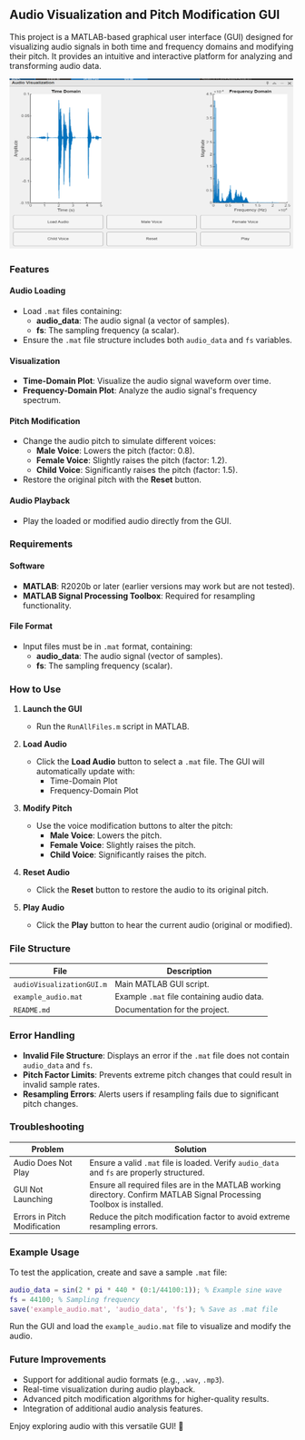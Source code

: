 ## Audio Visualization and Pitch Modification GUI

This project is a MATLAB-based graphical user interface (GUI) designed for visualizing audio signals in both time and frequency domains and modifying their pitch. It provides an intuitive and interactive platform for analyzing and transforming audio data.

<img src="https://github.com/laila2005/PythonProject/blob/master/image.png" width="500" height="300">

### Features

#### Audio Loading
- Load `.mat` files containing:
  - **audio_data**: The audio signal (a vector of samples).
  - **fs**: The sampling frequency (a scalar).
- Ensure the `.mat` file structure includes both `audio_data` and `fs` variables.

#### Visualization
- **Time-Domain Plot**: Visualize the audio signal waveform over time.
- **Frequency-Domain Plot**: Analyze the audio signal's frequency spectrum.

#### Pitch Modification
- Change the audio pitch to simulate different voices:
  - **Male Voice**: Lowers the pitch (factor: 0.8).
  - **Female Voice**: Slightly raises the pitch (factor: 1.2).
  - **Child Voice**: Significantly raises the pitch (factor: 1.5).
- Restore the original pitch with the **Reset** button.

#### Audio Playback
- Play the loaded or modified audio directly from the GUI.

### Requirements

#### Software
- **MATLAB**: R2020b or later (earlier versions may work but are not tested).
- **MATLAB Signal Processing Toolbox**: Required for resampling functionality.

#### File Format
- Input files must be in `.mat` format, containing:
  - **audio_data**: The audio signal (vector of samples).
  - **fs**: The sampling frequency (scalar).

### How to Use

1. **Launch the GUI**
   - Run the `RunAllFiles.m` script in MATLAB.

2. **Load Audio**
   - Click the **Load Audio** button to select a `.mat` file. The GUI will automatically update with:
     - Time-Domain Plot
     - Frequency-Domain Plot

3. **Modify Pitch**
   - Use the voice modification buttons to alter the pitch:
     - **Male Voice**: Lowers the pitch.
     - **Female Voice**: Slightly raises the pitch.
     - **Child Voice**: Significantly raises the pitch.

4. **Reset Audio**
   - Click the **Reset** button to restore the audio to its original pitch.

5. **Play Audio**
   - Click the **Play** button to hear the current audio (original or modified).

### File Structure

| File                      | Description                              |
|---------------------------|------------------------------------------|
| `audioVisualizationGUI.m` | Main MATLAB GUI script.                  |
| `example_audio.mat`       | Example `.mat` file containing audio data. |
| `README.md`               | Documentation for the project.           |

### Error Handling

- **Invalid File Structure**: Displays an error if the `.mat` file does not contain `audio_data` and `fs`.
- **Pitch Factor Limits**: Prevents extreme pitch changes that could result in invalid sample rates.
- **Resampling Errors**: Alerts users if resampling fails due to significant pitch changes.

### Troubleshooting

| Problem                   | Solution                                                                          |
|---------------------------|----------------------------------------------------------------------------------|
| Audio Does Not Play       | Ensure a valid `.mat` file is loaded. Verify `audio_data` and `fs` are properly structured. |
| GUI Not Launching         | Ensure all required files are in the MATLAB working directory. Confirm MATLAB Signal Processing Toolbox is installed. |
| Errors in Pitch Modification | Reduce the pitch modification factor to avoid extreme resampling errors.          |

### Example Usage

To test the application, create and save a sample `.mat` file:

```matlab
audio_data = sin(2 * pi * 440 * (0:1/44100:1)); % Example sine wave
fs = 44100; % Sampling frequency
save('example_audio.mat', 'audio_data', 'fs'); % Save as .mat file
```

Run the GUI and load the `example_audio.mat` file to visualize and modify the audio.

### Future Improvements

- Support for additional audio formats (e.g., `.wav`, `.mp3`).
- Real-time visualization during audio playback.
- Advanced pitch modification algorithms for higher-quality results.
- Integration of additional audio analysis features.

Enjoy exploring audio with this versatile GUI! 🎵
